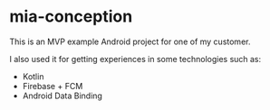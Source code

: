 # mia-conception

This is an MVP example Android project for one of my customer.

I also used it for getting experiences in some technologies such as:
- Kotlin
- Firebase + FCM
- Android Data Binding
